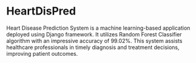 # HeartDisPred
Heart Disease Prediction System is a machine learning-based application deployed using Django framework. It utilizes Random Forest Classifier algorithm with an impressive accuracy of 99.02%. This system assists healthcare professionals in timely diagnosis and treatment decisions, improving patient outcomes.
